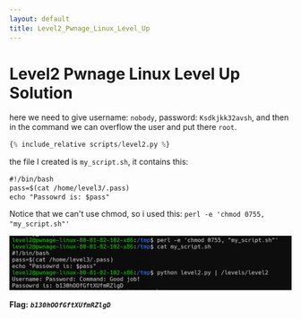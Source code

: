 ```yaml
---
layout: default
title: Level2_Pwnage_Linux_Level_Up
---
```


# Level2 Pwnage Linux Level Up Solution

here we need to give username: `nobody`, password: `Ksdkjkk32avsh`, and then in the command we can overflow the user and put there `root`.

```python
{% include_relative scripts/level2.py %}
```


the file I created is `my_script.sh`, it contains this:
```
#!/bin/bash
pass=$(cat /home/level3/.pass)
echo "Passowrd is: $pass"
```


Notice that we can't use chmod, so i used this: 
`perl -e 'chmod 0755, "my_script.sh"'`

![image](./images/level2.png)

**Flag:** ***`b130hOOfGftXUfmRZlgD`***
